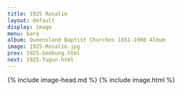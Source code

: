 ```yaml
---
title: 1925 Rosalie
layout: default
display: image
menu: barq
album: Queensland Baptist Churches 1851-1960 Album
image: 1925-Rosalie.jpg
prev: 1925-Geebung.html
next: 1925-Tugun.html
---
```

{% include image-head.md %}
{% include image.html %}